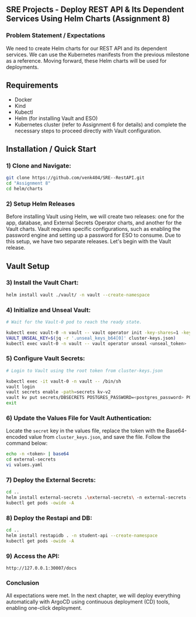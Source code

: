 ## SRE Projects - Deploy REST API & Its Dependent Services Using Helm Charts (Assignment 8)

### Problem Statement / Expectations  
We need to create Helm charts for our REST API and its dependent services. We can use the Kubernetes manifests from the previous milestone as a reference. Moving forward, these Helm charts will be used for deployments.  

## Requirements  
- Docker  
- Kind  
- Kubectl  
- Helm (for installing Vault and ESO)  
- Kubernetes cluster (refer to Assignment 6 for details) and complete the necessary steps to proceed directly with Vault configuration.  

## Installation / Quick Start  

### 1) Clone and Navigate:  
```bash
git clone https://github.com/venk404/SRE--RestAPI.git
cd "Assignment 8"
cd helm/charts 
```

### 2) Setup Helm Releases  
Before installing Vault using Helm, we will create two releases: one for the app, database, and External Secrets Operator charts, and another for the Vault charts. Vault requires specific configurations, such as enabling the password engine and setting up a password for ESO to consume. Due to this setup, we have two separate releases. Let's begin with the Vault release.  

## Vault Setup  

### 3) Install the Vault Chart:  
```bash
helm install vault ./vault/ -n vault --create-namespace
```

### 4) Initialize and Unseal Vault:  
```bash
# Wait for the Vault-0 pod to reach the ready state.

kubectl exec vault-0 -n vault -- vault operator init -key-shares=1 -key-threshold=1 -format=json > cluster-keys.json
VAULT_UNSEAL_KEY=$(jq -r '.unseal_keys_b64[0]' cluster-keys.json)
kubectl exec vault-0 -n vault -- vault operator unseal <unseal_token>
```

### 5) Configure Vault Secrets:  
```bash
# Login to Vault using the root token from cluster-keys.json

kubectl exec -it vault-0 -n vault -- /bin/sh
vault login
vault secrets enable -path=secrets kv-v2
vault kv put secrets/DBSECRETS POSTGRES_PASSWORD=<postgres_password> POSTGRES_DB=<postgres_db> POSTGRES_USER=<postgres_user>
exit
```

### 6) Update the Values File for Vault Authentication:  
Locate the `secret` key in the values file, replace the token with the Base64-encoded value from `cluster_keys.json`, and save the file. Follow the command below:  
```bash
echo -n <token> | base64
cd external-secrets
vi values.yaml
```

### 7) Deploy the External Secrets:  
```bash
cd ..
helm install external-secrets .\external-secrets\ -n external-secrets --create-namespace
kubectl get pods -owide -A
```
### 8) Deploy the Restapi and DB:  
```bash
cd ..
helm install restapidb . -n student-api --create-namespace
kubectl get pods -owide -A
```

### 9) Access the API:  
```
http://127.0.0.1:30007/docs
```

### Conclusion  
All expectations were met. In the next chapter, we will deploy everything automatically with ArgoCD using continuous deployment (CD) tools, enabling one-click deployment.
